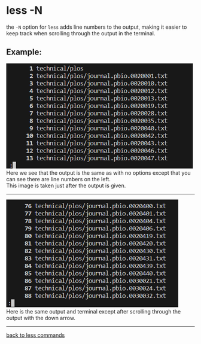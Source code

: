 # less -N
the `-N` option for `less` adds line numbers to the output, making it easier to keep track when scrolling through 
the output in the terminal.  
##  Example:  
![a](lab3_less_-N1.png)  
Here we see that the output is the same as with no options except that you can see there are line numbers on the left.  
This image is taken just after the output is given.  

---
![a](lab3_less_-N2.png)  
Here is the same output and terminal except after scrolling through the output with the down arrow.  

---
[back to less commands](lab3_less.md)
